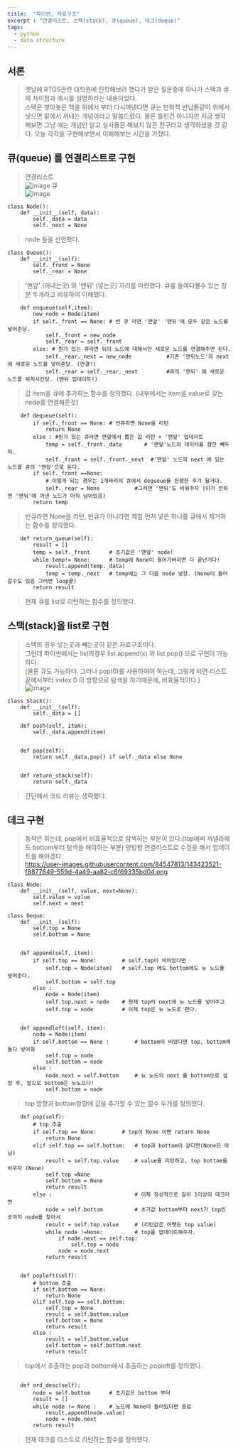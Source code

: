 ```yaml
---
title:  "파이썬, 자료구조"
excerpt : "연결리스트, 스택(stack), 큐(queue), 데크(deque)"
tags:
  - python
  - data structure
---
```


## 서론
> 옛날에 RTOS관련 대학원에 진학해보려 했다가 받은 질문중에 하나가 스택과 큐의 차이점과 예시를 설명하라는 내용이었다.  
> 스택은 쌓아놓은 책을 위에서 부터 다시꺼낸다면 큐는 만화책 반납통같이 위에서 넣으면 밑에서 꺼내는 개념이라고 말씀드렸다.
> 물론 틀린건 아니지만 지금 생각해보면 그냥 얘는 개념만 알고 실사용은 해보지 않은 친구라고 생각하셨을 것 같다.
> 오늘 각각을 구현해보면서 이해해보는 시간을 가졌다.

## 큐(queue) 를 연결리스트로 구현
> 연결리스트  
![image](https://user-images.githubusercontent.com/84547813/143422364-4784b7ad-46c9-48d0-9420-3a1d24d85e37.png)
> 큐    
![image](https://user-images.githubusercontent.com/84547813/143422687-a1fd91a0-2fe0-495a-a014-63f2b08096d8.png)

````
class Node():
    def __init__(self, data):
        self._data = data
        self._next = None
````
> node 들을 선언했다.
````
class Queue():
    def __init__(self):
        self._front = None
        self._rear = None
````
> '맨앞' (꺼내는곳) 와 '맨뒤' (넣는곳) 자리를 마련했다. 큐를 들여다볼수 있는 창문 두개라고 비유하여 이해했다.
````
    def enqueue(self,item):
        new_node = Node(item)
        if self._front == None: # 빈 큐 라면 '맨앞' '맨뒤'에 모두 같은 노드를 넣어준당.
            self._front = new_node
            self._rear = self._front
        else: # 뭔가 있는 큐라면 뒤의 노드에 대해서만 새로운 노드를 연결해주면 된다.
            self._rear._next = new_node           #기존 '맨뒤노드'의 next에 새로운 노드를 넣어준당. (연결!)
            self._rear = self._rear._next         #큐의 '맨뒤' 에 새로운 노드를 위치시킨당. (맨뒤 업데이트!)
````
> 값 item을 큐에 추가하는 함수를 정의했다. (내부에서는 item을 value로 갖는 node를 연결해준것)
````
    def dequeue(self):
        if self._front == None: # 빈큐라면 None을 리턴
            return None
        else : #뭔가 있는 큐라면 맨앞에서 뽑은 값 리턴 + '맨앞' 업데이트
            temp = self._front._data       # '맨앞'노드의 데이터를 잠깐 빼두자.
            self._front = self._front._next  #'맨앞' 노드의 next 에 있는 노드를 큐의 '맨앞'으로 둔다.
        if self._front ==None:
            # 이렇게 되는 경우는 1개짜리의 큐에서 dequeue를 진행한 후가 될거다.
            self._rear = None           #그러면 '맨뒤'도 비워주자 (이거 안하면 '맨뒤'에 꺼낸 노드가 아직 남아있음)
        return temp
````
> 빈큐라면 None을 리턴, 빈큐가 아니라면 제일 먼저 넣은 하나를 큐에서 제거하는 함수를 정의했다.
````
    def return_queue(self):
        result = []
        temp = self._front      # 초기값은 '맨앞' node!
        while temp!= None:      # temp에 None이 들어가버리면 다 끝난거다!
            result.append(temp._data)
            temp = temp._next   # temp에는 그 다음 node 넣장. (None이 들어갈수도 있음 그러면 loop끝)
        return result
````
> 현재 큐를 list로 리턴하는 함수를 정의했다.  

## 스택(stack)을 list로 구현
> 스택의 경우 넣는곳과 빼는곳이 같은 자료구조이다.  
> 그런데 파이썬에서는 list의경우 list.append(x) 와 list.pop() 으로 구현이 가능하다.  
> (물론 큐도 가능하다. 그러나 pop(0)를 사용하여야 하는데, 그렇게 되면 리스트 끝에서부터 index 0 의 방향으로 탐색을 하기때문에, 비효율적이다.)    
![image](https://user-images.githubusercontent.com/84547813/143422784-8eec4149-9d71-46b8-b76e-47da8dac1d63.png)


````
class Stack():
    def __init__(self):
        self._data = []

    def push(self, item):
        self._data.append(item)


    def pop(self):
        return self._data.pop() if self._data else None


    def return_stack(self):
        return self._data
````
> 간단해서 코드 리뷰는 생략했다.  
## 데크 구현
> 동작은 하는데, pop에서 비효율적으로 탐색하는 부분이 있다.(top에써 꺼낼라해도 bottom부터 탐색을 해야하는 부분)
> 양방향 연결리스트로 수정을 해서 업데이트를 해야겠다  
https://user-images.githubusercontent.com/84547813/143423521-f8877649-559d-4a49-aa82-c6f69335bd04.png


````
class Node:
    def __init__(self, value, next=None):
        self.value = value
        self.next = next

class Deque:
    def __init__(self):
        self.top = None
        self.bottom = None


    def append(self, item):
        if self.top == None:        # self.top이 비어있다면
            self.top = Node(item)   # self.top 에도 bottom에도 뉴 노드를 넣어준다.
            self.bottom = self.top
        else :
            node = Node(item)
            self.top.next = node    # 현재 top의 next에 뉴 노드를 넣어주고
            self.top = node         # 이제 top은 뉴 노드로 한다.


    def appendleft(self, item):
        node = Node(item)
        if self.bottom == None :        # bottom이 비었다면 top, bottom에 둘다 넣어줘
            self.top = node
            self.bottom = node
        else :
            node.next = self.bottom     # 뉴 노드의 next 를 bottom으로 설정 후, 앞으로 bottom은 뉴노드다!
            self.bottom = node

````
> top 방향과 bottom방향에 값을 추가할 수 있는 함수 두개를 정의했다.
````
    def pop(self):
        # top 추출
        if self.top == None:        # top이 None 이면 return None
            return None
        elif self.top == self.bottom:   # top과 bottom이 같다면(None은 아님)
            result = self.top.value     # value를 리턴하고, top bottom을 비우자 (None)
            self.top =None
            self.bottom = None
            return result
        else :                          # 이제 정상적으로 길이 1이상의 데크라면
            node = self.bottom          # 초기값 bottom부터 next가 top인 곳까지 node를 찾아서 
            result = self.top.value     # (리턴값은 어쨋든 top value)
            while node !=None:          # top을 업데이트해주자.
                if node.next == self.top:
                    self.top = node
                node = node.next
            return result


    def popleft(self):
        # bottom 추출
        if self.bottom == None:
            return None
        elif self.top == self.bottom:
            self.top = None
            result = self.bottom.value
            self.bottom = None
            return result
        else :
            result = self.bottom.value
            self.bottom = self.bottom.next
            return result
````
> top에서 추출하는 pop과 bottom에서 추출하는 popleft를 정의했다.
````

    def ord_desc(self):
        node = self.bottom      # 초기값은 bottom 부터
        result = []
        while node != None :    # 노드에 None이 들어있다면 종료
            result.append(node.value)
            node = node.next
        return result
````
> 현재 데크를 리스트로 리턴하는 함수를 정의했다.
